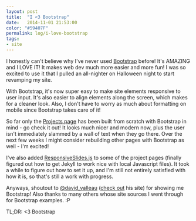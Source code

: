 ```yaml
---
layout: post
title:  "I <3 Bootstrap"
date:   2014-11-01 21:53:00
color: "#59407F"
permalink: log/i-love-bootstrap
tags:
- site
---
```


I honestly can't believe why I've never used <a href="http://getbootstrap.com/">Bootstrap</a> before! It's AMAZING and I LOVE IT! It makes web dev much more easier and more fun! I was so excited to use it that I pulled an all-nighter on Halloween night to start revamping my site.

With Bootstrap, it's now super easy to make site elements responsive to user input. It's also easier to align elements along the screen, which makes for a cleaner look. Also, I don't have to worry as much about formatting on mobile since Bootstrap takes care of it!

So far only the [Projects page](/projects/) has been built from scratch with Bootstrap in mind - go check it out! It looks much nicer and modern now, plus the user isn't immediately slammed by a wall of text when they go there. Over the next few weeks I might consider rebuilding other pages with Bootstrap as well - I'm excited!

I've also added [ResponsiveSlides.js](http://responsiveslides.com/) to some of the project pages (finally figured out how to get Jekyll to work nice with local Javascript files). It took a while to figure out how to set it up, and I'm still not entirely satisfied with how it is, so that's still a work with progress.

Anyways, shoutout to [@david_valleau](https://twitter.com/david_valleau) ([check out](http://davidvalleau.com/) his site) for showing me Bootstrap! Also thanks to many others whose site sources I went through for Bootstrap examples. :P

TL;DR: <3 Bootstrap